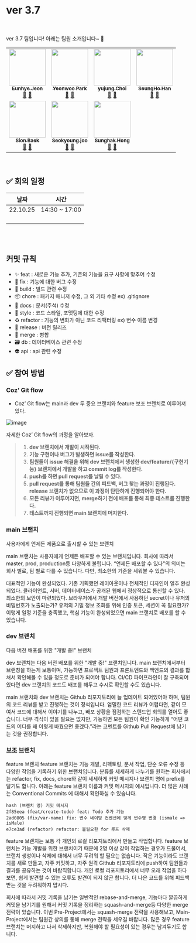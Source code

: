 # ver 3.7

<br />

ver 3.7 팀입니다! 아래는 팀원 소개입니다~ 🐥

<!-- ALL-CONTRIBUTORS-LIST:START - Do not remove or modify this section -->
<!-- prettier-ignore-start -->
<!-- markdownlint-disable -->
<table>
  <tbody>
    <tr>
      <td align="center"><a href="https://github.com/haileyport"><img src="https://avatars.githubusercontent.com/u/50188104?v=4" width="100px;" alt=""/><br /><sub><b>Eunhye Jeon</b></sub></a><br /><a href="https://github.com/codestates-seb/seb40_pre_037/commits?author=haileyport" title="Documentation">📖</a> <a href="https://github.com/codestates-seb/seb40_pre_037/pulls?q=is%3Apr+author%3Ahaileyport" title="Pull Requests">🚀</a></td>     
      <td align="center"><a href="https://github.com/HyeonWooGa"><img src="https://avatars.githubusercontent.com/u/101603474?v=4" width="100px;" alt=""/><br /><sub><b>Yeonwoo Park</b></sub></a><br /><a href="https://github.com/codestates-seb/seb40_pre_037/commits?author=HyeonWooGa" title="Documentation">📖</a> <a href="https://github.com/codestates-seb/seb40_pre_037/pulls?q=is%3Apr+author%3AHyeonWooGa" title="Pull Requests">🚀</a></td>      
      <td align="center"><a href="https://github.com/z1zonemoi"><img src="https://avatars.githubusercontent.com/u/107454269?v=4" width="100px;" alt=""/><br /><sub><b>
yujung Choi</b></sub></a><br /><a href="https://github.com/codestates-seb/seb40_pre_037/commits?author=z1zonemoi" title="Documentation">📖</a> <a href="https://github.com/codestates-seb/seb40_pre_037/pulls?q=is%3Apr+author%3Az1zonemoi" title="Pull Requests">🚀</a></td>
      <td align="center"><a href="https://github.com/94sssh"><img src="https://avatars.githubusercontent.com/u/93918946?v=4" width="100px;" alt=""/><br /><sub><b>SeungHo Han</b></sub></a><br /><a href="https://github.com/codestates-seb/seb40_pre_037/commits?author=94sssh" title="Documentation">📖</a> <a href="https://github.com/codestates-seb/seb40_pre_037/pulls?q=is%3Apr+author%3A94sssh" title="Pull Requests">🚀</a></td>
    </tr>  
    <tr>
      <td align="center"><a href="https://github.com/Shawn9948"><img src="https://avatars.githubusercontent.com/u/104377048?v=4" width="100px;" alt=""/><br /><sub><b>Sion Baek</b></sub></a><br /><a href="https://github.com/codestates-seb/seb40_pre_037/commits?author=Shawn9948" title="Documentation">📖</a> <a href="https://github.com/codestates-seb/seb40_pre_037/pulls?q=is%3Apr+author%3AShawn9948" title="Pull Requests">🚀</a></td>
      <td align="center"><a href="https://github.com/Quartz614"><img src="https://avatars.githubusercontent.com/u/96826217?v=4" width="100px;" alt=""/><br /><sub><b>Seokyoung joo</b></sub></a><br /><a href="https://github.com/codestates-seb/seb40_pre_037/commits?author=Quartz614" title="Documentation">📖</a> <a href="https://github.com/codestates-seb/seb40_pre_037/pulls?q=is%3Apr+author%3AQuartz614" title="Pull Requests">🚀</a></td> 
      <td align="center"><a href="https://github.com/HongSungHak"><img src="https://avatars.githubusercontent.com/u/101723087?v=4" width="100px;" alt=""/><br /><sub><b>Sunghak Hong</b></sub></a><br /><a href="https://github.com/codestates-seb/seb40_pre_037/commits?author=HongSungHak" title="Documentation">📖</a> <a href="https://github.com/codestates-seb/seb40_pre_037/pulls?q=is%3Apr+author%3AHongSungHak" title="Pull Requests">🚀</a></td>
    </tr>
  </tbody>
</table>

<!-- markdownlint-restore -->
<!-- prettier-ignore-end -->

<!-- ALL-CONTRIBUTORS-LIST:END -->

<br/>

## ✅ 회의 일정

| 날짜     | 시간          |
| -------- | ------------- |
| 22.10.25 | 14:30 ~ 17:00 |
|          |               |
|          |               |
|          |               |
|          |               |

<br/>

<br/>

## 커밋 규칙

- ✨ feat : 새로운 기능 추가, 기존의 기능을 요구 사항에 맞추어 수정
- 🐛 fix : 기능에 대한 버그 수정
- 👷 build : 빌드 관련 수정
- 📦 chore : 패키지 매니저 수정, 그 외 기타 수정 ex) .gitignore
- 📝 docs : 문서(주석) 수정
- 🎨 style : 코드 스타일, 포맷팅에 대한 수정
- ♻️ refactor : 기능의 변화가 아닌 코드 리팩터링 ex) 변수 이름 변경
- 🔖 release : 버전 릴리즈
- 🔀 merge : 병합
- 🗃 db : 데이터베이스 관련 수정
- 👽 api : api 관련 수정

## ✅ 참여 방법

### Coz’ Git flow

- Coz’ Git flow는 main과 dev 두 중요 브랜치와 feature 보조 브랜치로 이루어져 있다.

![image](https://user-images.githubusercontent.com/107832252/197165437-9897778b-f1f1-420e-a02a-57bcd1a6b5f8.png)

자세한 Coz’ Git flow의 과정을 알아보자.

> 1. **dev 브랜치에서 개발이 시작된다.**
> 2. **기능 구현이나 버그가 발생하면 issue를 작성한다.**
> 3. **팀원들이 issue 해결을 위해 dev 브랜치에서 생성한 dev/feature/{구현기능} 브랜치에서 개발을 하고 commit log를 작성한다.**
> 4. **push를 하면 pull request를 날릴 수 있다.**
> 5. **pull request를 통해 팀원들 간의 피드백, 버그 찾는 과정이 진행된다.
>    release 브랜치가 없으므로 이 과정이 탄탄하게 진행되어야 한다.**
> 6. **모든 리뷰가 이루어지면, merge하기 전에 배포를 통해 최종 테스트를 진행한다.**
> 7. **테스트까지 진행되면 main 브랜치에 머지한다.**

### main 브랜치

사용자에게 언제든 제품으로 출시할 수 있는 브랜치

main 브랜치는 사용자에게 언제든 배포할 수 있는 브랜치입니다. 회사에 따라서 master, prod, production등 다양하게 불립니다. “언제든 배포할 수 있다"의 의미는 회사 별로, 팀 별로 다를 수 있습니다. 다만, 최소한의 기준을 세워볼 수 있습니다.

대표적인 기능이 완성되었다.
기존 기획했던 레이아웃이나 전체적인 디자인이 얼추 완성되었다.
클라이언트, 서버, 데이터베이스가 공개된 웹에서 정상적으로 통신할 수 있다.
최소한의 보안이 마련되었다.
브라우저에서 개발 버전에서 사용하던 secret이나 유저의 비밀번호가 노출되는가?
유저의 기밀 정보 조회를 위해 인증 토큰, 세션이 꼭 필요한가?
이렇게 일정 기준을 충족했고, 핵심 기능이 완성되었으면 main 브랜치로 배포를 할 수 있습니다.

### dev 브랜치

다음 버전 배포를 위한 "개발 중!" 브랜치

dev 브랜치는 다음 버전 배포를 위한 "개발 중!" 브랜치입니다. main 브랜치에서부터 브랜칭을 하는게 보통이며, 가능하면 프로젝트 팀원과 프론트엔드와 백엔드의 결과를 합쳐서 확인해볼 수 있을 정도로 준비가 되어야 합니다. CI/CD 파이프라인이 잘 구축되어 있다면 dev 브랜치의 코드도 배포를 해두고 수시로 확인할 수도 있습니다.

main 브랜치와 dev 브랜치는 Github 리포지토리에 늘 업데이트 되어있어야 하며, 팀원의 코드 리뷰를 받고 진행하는 것이 정석입니다. 엄밀한 코드 리뷰가 어렵다면, 같이 모여서 코드에 대해서 이야기를 나누고, 배포 상황을 점검하는 스텐드업 회의를 열어도 좋습니다. 너무 격식이 있을 필요는 없지만, 가능하면 모든 팀원이 확인 가능하게 “어떤 코드의 어디를 왜 이렇게 바꿨으면 좋겠다.”라는 코멘트를 Github Pull Request에 남기는 것을 권장합니다.

### 보조 브랜치

feature 브랜치
feature 브랜치는 기능 개발, 리펙토링, 문서 작업, 단순 오류 수정 등 다양한 작업을 기록하기 위한 브랜치입니다. 분류를 세세하게 나누기를 원하는 회사에서는 refactor, fix, docs, chore와 같이 세세하게 커밋 메시지나 브랜치 명에 prefix를 달기도 합니다. 아래는 feature 브랜치 이름과 커밋 메시지의 예시입니다. 더 많은 사례는 Conventional Commits 에 대해서 확인하실 수 있습니다.

```
hash (브랜치 명) 커밋 메시지
2f85eea (feat/create-todo) feat: Todo 추가 기능
2ad0805 (fix/var-name) fix: 변수 네이밍 컨벤션에 맞게 변수명 변경 (ismale => isMale)
e7ce3ad (refactor) refactor: 불필요한 for 루프 삭제
```

feature 브랜치는 보통 각 개인의 로컬 리포지토리에서 만들고 작업합니다. feature 브랜치는 기능 개발을 위한 브랜치이기 때문에 2명 이상 같이 작업하는 경우가 드물어서, 브랜치 생성이나 삭제에 대해서 너무 두려워 할 필요는 없습니다. 작은 기능이라도 브랜치를 새로 만들고, 자주 커밋하고, 자주 원격 Github 리포지토리에 push하여 팀원들과 결과를 공유하는 것이 바람직합니다. 개인 로컬 리포지토리에서 너무 오래 작업을 하다보면, 쉽게 발견할 수 있는 오류도 발견이 되지 않곤 합니다. 더 나은 코드를 위해 피드백 받는 것을 두려워하지 맙시다.

회사에 따라서 커밋 기록을 남기는 일반적인 rebase-and-merge, 기능마다 깔끔하게 커밋을 남기기를 원해서 커밋 기록을 정리하는 squash-and-merge등 다양한 merge 전략이 있습니다. 이번 Pre-Project에서는 squash-merge 전략을 사용해보고, Main-Project에서는 팀원간 상의를 통해 merge 전략을 세우길 바랍니다. 많은 경우 feature 브랜치는 머지하고 나서 삭제하지만, 복원해야 할 필요성이 있는 경우는 남겨두기도 합니다.
